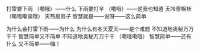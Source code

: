 打雷要下雨 （嘞哦）——什么
下雨要打伞 （嘞哦）——这我也知道
天冷穿棉袄 （嘞哦嘞诶哦）
天热扇扇子
智慧就是——说呀——这么简单

为什么会打雷下雨——为什么
为什么有冬天夏天——是个难题
不知道地奥秘万万千千
智慧简单又不简单
不知道地奥秘万万千千
（嘞哦嘞哦）
智慧简单——还有什么
又不简单——嗨！